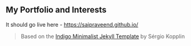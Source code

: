 ## My Portfolio and Interests 

It should go live here - https://saipraveend.github.io/




> Based on the [Indigo Minimalist Jekyll Template](https://github.com/sergiokopplin/indigo) by Sérgio Kopplin
